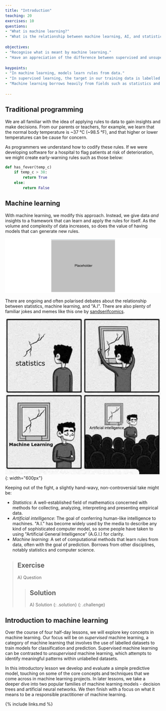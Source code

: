 ```yaml
---
title: "Introduction"
teaching: 20
exercises: 10
questions:
- "What is machine learning?"
- "What is the relationship between machine learning, AI, and statistics?"

objectives:
- "Recognise what is meant by machine learning."
- "Have an appreciation of the difference between supervised and unsupervised learning."

keypoints:
- "In machine learning, models learn rules from data."
- "In supervised learning, the target in our training data is labelled."
- "Machine learning borrows heavily from fields such as statistics and computer science."

---
```


## Traditional programming

We are all familiar with the idea of applying rules to data to gain insights and make decisions. From our parents or teachers, for example, we learn that the normal body temperature is ~37 °C (~98.5 °F), and that higher or lower temperatures can be cause for concern.

As programmers we understand how to codify these rules. If we were developing software for a hospital to flag patients at risk of deterioration, we might create early-warning rules such as those below:

```python
def has_fever(temp_c)
    if temp_c > 38:
        return True
    else:
        return False
```

## Machine learning

With machine learning, we modify this approach. Instead, we give data _and_ insights to a framework that can learn and apply the rules for itself. As the volume and complexity of data increases, so does the value of having models that can generate new rules.

![Machine learning](../fig/placeholder.png)

There are ongoing and often polarised debates about the relationship between statistics, machine learning, and "A.I". There are also plenty of familiar jokes and memes like this one by [sandserifcomics](https://www.instagram.com/sandserifcomics/).

![Poorly fitted data](../fig/section1-fig2.jpeg){: width="600px"}

Keeping out of the fight, a slightly hand-wavy, non-controversial take might be:

- *Statistics*: A well-established field of mathematics concerned with methods for collecting, analyzing, interpreting and presenting empirical data.
- *Artificial intelligence*: The goal of conferring human-like intelligence to machines. "A.I." has become widely used by the media to describe any kind of sophisticated computer model, so some people have taken to using "Artificial General Intelligence" (A.G.I.) for clarity.
- *Machine learning*: A set of computational methods that learn rules from data, often with the goal of prediction. Borrows from other disciplines, notably statistics and computer science.

> ## Exercise
> A) Question
> 
> > ## Solution
> > A) Solution
> {: .solution}
{: .challenge}

## Introduction to machine learning

Over the course of four half-day lessons, we will explore key concepts in machine learning. Our focus will be on *supervised* machine learning, a category of machine learning that involves the use of labelled datasets to train models for classification and prediction. Supervised machine learning can be contrasted to *unsupervised* machine learning, which attempts to identify meaningful patterns within unlabelled datasets.

In this introductory lesson we develop and evaluate a simple predictive model, touching on some of the core concepts and techniques that we come across in machine learning projects. In later lessons, we take a deeper dive into two popular families of machine learning models - decision trees and artificial neural networks. We then finish with a focus on what it means to be a responsible practitioner of machine learning. 

{% include links.md %}